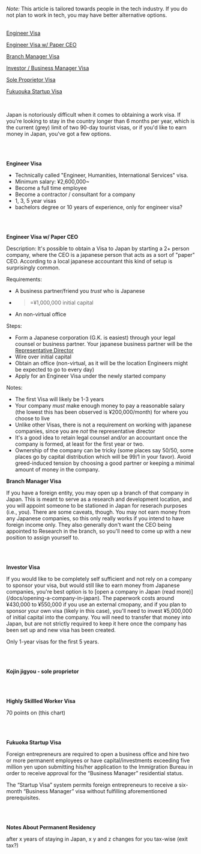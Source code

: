 _Note:_ This article is tailored towards people in the tech industry. If you do not plan to work in tech, you may have better alternative options.
<br/><br/>

[Engineer Visa](#)

[Engineer Visa w/ Paper CEO](#)

[Branch Manager Visa](#)

[Investor / Business Manager Visa](#)

[Sole Proprietor Visa](#)

[Fukuouka Startup Visa](#)

<br/>

Japan is notoriously difficult when it comes to obtaining a work visa. If you're looking to stay in the country longer than 6 months per year, which is the current (grey) limit of two 90-day tourist visas, or if you'd like to earn money in Japan, you've got a few options.

<br/><br/>


**Engineer Visa**

- Technically called "Engineer, Humanities, International Services" visa.
- Minimum salary: ¥2,600,000~
- Become a full time employee
- Become a contractor / consultant for a company
- 1, 3, 5 year visas
- bachelors degree or 10 years of experience, only for engineer visa?</p>

<br/><br/>

**Engineer Visa w/ Paper CEO**

Description:
It's possible to obtain a Visa to Japan by starting a 2+ person company, where the CEO is a japanese person that acts as a sort of "paper" CEO. According to a local japanese accountant this kind of setup is surprisingly common.

Requirements:

- A business partner/friend you *trust* who is Japanese
- >=¥1,000,000 initial capital
- An non-virtual office

Steps:

- Form a Japanese corporation (G.K. is easiest) through your legal counsel or business partner. Your japanese business partner will be the [Representative Director](https://en.wikipedia.org/wiki/Representative_director_(Japan))
- Wire over initial capital
- Obtain an office (non-virtual, as it will be the location Engineers might be expected to go to every day)
- Apply for an Engineer Visa under the newly started company

Notes:

- The first Visa will likely be 1-3 years
- Your company *must* make enough money to pay a reasonable salary (the lowest this has been observed is ¥200,000/month) for where you choose to live
- Unlike other Visas, there is not a requirement on working with japanese companies, since you are *not* the representative director
- It's a good idea to retain legal counsel and/or an accountant once the company is formed, at least for the first year or two.
- Ownership of the company can be tricky (some places say 50/50, some places go by capital distribution which will be 99/1 in your favor). Avoid greed-induced tension by choosing a good partner or keeping a minimal amount of money in the company.


**Branch Manager Visa**

If you have a foreign entity, you may open up a branch of that company in Japan. This is meant to serve as a research and development location, and you will appoint someone to be stationed in Japan for reserach purposes (i.e., you). There are some caveats, though. You may not earn money from any Japanese companies, so this only really works if you intend to have foreign income only. They also generally don't want the CEO being appointed to Research in the branch, so you'll need to come up with a new position to assign yourself to.

<br/><br/>

**Investor Visa**

<p>If you would like to be completely self sufficient and not rely on a company to sponsor your visa, but would still like to earn money from Japanese companies, you're best option is to [open a company in Japan (read more)](/docs/opening-a-company-in-japan). The paperwork costs around ¥430,000 to ¥550,000 if you use an external cmopany, and if you plan to sponsor your own visa (likely in this case), you'll need to invest ¥5,000,000 of initial capital into the company. You will need to transfer that money into Japan, but are not strictly required to keep it here once the company has been set up and new visa has been created.

Only 1-year visas for the first 5 years.

<br/><br/>


**Kojin jigyou - sole proprietor**

<br/><br/>


**Highly Skillled Worker Visa**

70 points on (this chart)

<br/><br/>


**Fukuoka Startup Visa**

Foreign entrepreneurs are required to open a business office and hire two or more permanent employees or have capital/investments exceeding five million yen upon submitting his/her application to the Immigration Bureau in order to receive approval for the “Business Manager” residential status.

The “Startup Visa” system permits foreign entrepreneurs to receive a six-month “Business Manager” visa without fulfilling aforementioned prerequisites.

<br/><br/>


**Notes About Permanent Residency**

after x years of staying in Japan, x y and z changes for you tax-wise (exit tax?)
